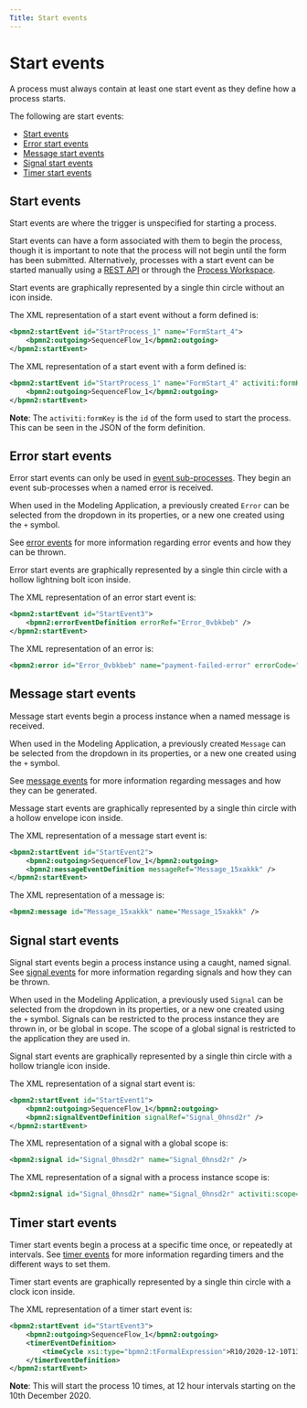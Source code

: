 ```yaml
---
Title: Start events
---
```


# Start events
A process must always contain at least one start event as they define how a process starts.

The following are start events:

* [Start events](#start-events)
* [Error start events](#error-start-events)
* [Message start events](#message-start-events)
* [Signal start events](#signal-start-events)
* [Timer start events](#timer-start-events)

## Start events
Start events are where the trigger is unspecified for starting a process. 

Start events can have a form associated with them to begin the process, though it is important to note that the process will not begin until the form has been submitted. Alternatively, processes with a start event can be started manually using a [REST API](../../../apis/README.md) or through the [Process Workspace](../../../workspace/workspace-processes.md). 

Start events are graphically represented by a single thin circle without an icon inside.

The XML representation of a start event without a form defined is:

```xml
<bpmn2:startEvent id="StartProcess_1" name="FormStart_4">
	<bpmn2:outgoing>SequenceFlow_1</bpmn2:outgoing>
</bpmn2:startEvent>
```
The XML representation of a start event with a form defined is:

```xml
<bpmn2:startEvent id="StartProcess_1" name="FormStart_4" activiti:formKey="form-4ccd023b-d607-4cab-8623-da4c87dd9611">
	<bpmn2:outgoing>SequenceFlow_1</bpmn2:outgoing>
</bpmn2:startEvent>
```

**Note**: The `activiti:formKey` is the `id` of the form used to start the process. This can be seen in the JSON of the form definition. 

## Error start events
Error start events can only be used in [event sub-processes](../processes-bpmn/bpmn-sub.md#event-sub-processes). They begin an event sub-processes when a named error is received. 

When used in the Modeling Application, a previously created `Error` can be selected from the dropdown in its properties, or a new one created using the `+` symbol. 

See [error events](../processes-bpmn/bpmn-error.md) for more information regarding error events and how they can be thrown. 

Error start events are graphically represented by a single thin circle with a hollow lightning bolt icon inside. 

The XML representation of an error start event is: 

```xml
<bpmn2:startEvent id="StartEvent3">
	<bpmn2:errorEventDefinition errorRef="Error_0vbkbeb" />
</bpmn2:startEvent>
```

The XML representation of an error is:

```xml
<bpmn2:error id="Error_0vbkbeb" name="payment-failed-error" errorCode="404" />
```

## Message start events
Message start events begin a process instance when a named message is received. 

When used in the Modeling Application, a previously created `Message` can be selected from the dropdown in its properties, or a new one created using the `+` symbol.

See [message events](../processes-bpmn/bpmn-message.md) for more information regarding messages and how they can be generated. 

Message start events are graphically represented by a single thin circle with a hollow envelope icon inside.

The XML representation of a message start event is:

```xml
<bpmn2:startEvent id="StartEvent2">
	<bpmn2:outgoing>SequenceFlow_1</bpmn2:outgoing>
	<bpmn2:messageEventDefinition messageRef="Message_15xakkk" />
</bpmn2:startEvent>
```

The XML representation of a message is: 

```xml
<bpmn2:message id="Message_15xakkk" name="Message_15xakkk" />
```

## Signal start events
Signal start events begin a process instance using a caught, named signal. See [signal events](../processes-bpmn/bpmn-signal.md) for more information regarding signals and how they can be thrown. 

When used in the Modeling Application, a previously used `Signal` can be selected from the dropdown in its properties, or a new one created using the `+` symbol. Signals can be restricted to the process instance they are thrown in, or be global in scope. The scope of a global signal is restricted to the application they are used in. 

Signal start events are graphically represented by a single thin circle with a hollow triangle icon inside. 

The XML representation of a signal start event is:

```xml
<bpmn2:startEvent id="StartEvent1">
	<bpmn2:outgoing>SequenceFlow_1</bpmn2:outgoing>
 	<bpmn2:signalEventDefinition signalRef="Signal_0hnsd2r" />
</bpmn2:startEvent>
```

The XML representation of a signal with a global scope is:

```xml
<bpmn2:signal id="Signal_0hnsd2r" name="Signal_0hnsd2r" />
```

The XML representation of a signal with a process instance scope is:

```xml
<bpmn2:signal id="Signal_0hnsd2r" name="Signal_0hnsd2r" activiti:scope="processInstance" />
```

## Timer start events
Timer start events begin a process at a specific time once, or repeatedly at intervals. See [timer events](../processes-bpmn/bpmn-timer.md) for more information regarding timers and the different ways to set them. 

Timer start events are graphically represented by a single thin circle with a clock icon inside. 

The XML representation of a timer start event is: 

```xml
<bpmn2:startEvent id="StartEvent3">
 	<bpmn2:outgoing>SequenceFlow_1</bpmn2:outgoing>
	<timerEventDefinition>
		<timeCycle xsi:type="bpmn2:tFormalExpression">R10/2020-12-10T13:00/PT12H</timeCycle>
	</timerEventDefinition>
</bpmn2:startEvent>
```

**Note**: This will start the process 10 times, at 12 hour intervals starting on the 10th December 2020. 